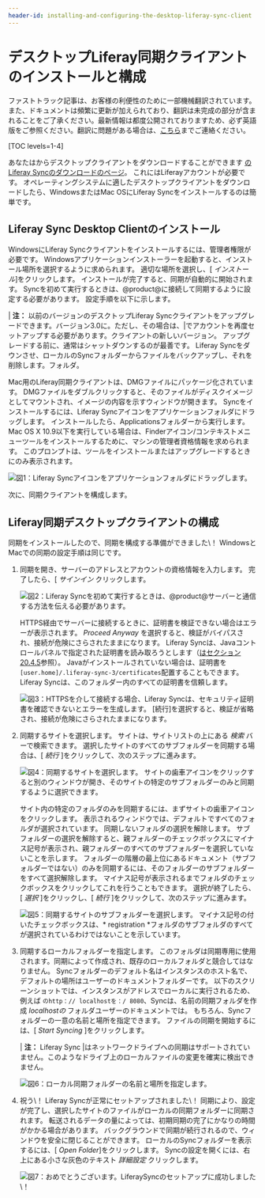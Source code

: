 ```yaml
---
header-id: installing-and-configuring-the-desktop-liferay-sync-client
---
```


# デスクトップLiferay同期クライアントのインストールと構成

<p class="alert alert-info"><span class="wysiwyg-color-blue120">ファストトラック記事は、お客様の利便性のために一部機械翻訳されています。また、ドキュメントは頻繁に更新が加えられており、翻訳は未完成の部分が含まれることをご了承ください。最新情報は都度公開されておりますため、必ず英語版をご参照ください。翻訳に問題がある場合は、<a href="mailto:support-content-jp@liferay.com">こちら</a>までご連絡ください。</span></p>

[TOC levels=1-4]

あなたはからデスクトップクライアントをダウンロードすることができます [のLiferay Syncのダウンロードのページ](https://www.liferay.com/downloads/liferay-sync)。 これにはLiferayアカウントが必要です。 オペレーティングシステムに適したデスクトップクライアントをダウンロードしたら、WindowsまたはMac OSにLiferay Syncをインストールするのは簡単です。

## Liferay Sync Desktop Clientのインストール

WindowsにLiferay Syncクライアントをインストールするには、管理者権限が必要です。 Windowsアプリケーションインストーラーを起動すると、インストール場所を選択するように求められます。 適切な場所を選択し、[ *インストール*]をクリックします。 インストールが完了すると、同期が自動的に開始されます。 Syncを初めて実行するときは、@product@に接続して同期するように設定する必要があります。 設定手順を以下に示します。

| **注：** 以前のバージョンのデスクトップLiferay Syncクライアントをアップグレードできます。バージョン3.0に。ただし、その場合は、|でアカウントを再度セットアップする必要があります。クライアントの新しいバージョン。 アップグレードする前に、通常はシャットダウンするのが最善です。 Liferay Syncをダウンさせ、ローカルのSyncフォルダーからファイルをバックアップし、それを削除します。フォルダ。

Mac用のLiferay同期クライアントは、DMGファイルにパッケージ化されています。 DMGファイルをダブルクリックすると、そのファイルがディスクイメージとしてマウントされ、イメージの内容を示すウィンドウが開きます。 Syncをインストールするには、Liferay Syncアイコンをアプリケーションフォルダにドラッグします。 インストールしたら、Applicationsフォルダーから実行します。 Mac OS X 10.9以下を実行している場合は、Finderアイコン/コンテキストメニューツールをインストールするために、マシンの管理者資格情報を求められます。 このプロンプトは、ツールをインストールまたはアップグレードするときにのみ表示されます。

![図1：Liferay Syncアイコンをアプリケーションフォルダにドラッグします。](../../../../images/sync-mac-install.png)

次に、同期クライアントを構成します。

## Liferay同期デスクトップクライアントの構成

同期をインストールしたので、同期を構成する準備ができました\！ WindowsとMacでの同期の設定手順は同じです。

1.  同期を開き、サーバーのアドレスとアカウントの資格情報を入力します。 完了したら、[ *サインイン* クリックします。

    ![図2：Liferay Syncを初めて実行するときは、@product@サーバーと通信する方法を伝える必要があります。](../../../../images/sync-setup-01.png)

    HTTPS経由でサーバーに接続するときに、証明書を検証できない場合はエラーが表示されます。 *Proceed Anyway* を選択すると、検証がバイパスされ、接続が危険にさらされたままになります。 Liferay Syncは、Javaコントロールパネルで指定された証明書を読み取ろうとします（[はセクション20.4.5](https://docs.oracle.com/javase/8/docs/technotes/guides/deploy/jcp.html#A1152831)参照）。 Javaがインストールされていない場合は、証明書を `[user.home]/.liferay-sync-3/certificates`配置することもできます。 Liferay Syncは、このフォルダー内のすべての証明書を信頼します。

    ![図3：HTTPSを介して接続する場合、Liferay Syncは、セキュリティ証明書を確認できないとエラーを生成します。 [続行]を選択すると、検証が省略され、接続が危険にさらされたままになります。](../../../../images/sync-certificate-error.png)

2.  同期するサイトを選択します。 サイトは、サイトリストの上にある *検索* バーで検索できます。 選択したサイトのすべてのサブフォルダーを同期する場合は、[ *続行* ]をクリックして、次のステップに進みます。

    ![図4：同期するサイトを選択します。 サイトの歯車アイコンをクリックすると別のウィンドウが開き、そのサイトの特定のサブフォルダーのみと同期するように選択できます。](../../../../images/sync-setup-02.png)

    サイト内の特定のフォルダのみを同期するには、まずサイトの歯車アイコンをクリックします。 表示されるウィンドウでは、デフォルトですべてのフォルダが選択されています。 同期しないフォルダの選択を解除します。 サブフォルダーの選択を解除すると、親フォルダーのチェックボックスにマイナス記号が表示され、親フォルダーのすべてのサブフォルダーを選択していないことを示します。 フォルダーの階層の最上位にあるドキュメント（サブフォルダーではない）のみを同期するには、そのフォルダーのサブフォルダーをすべて選択解除します。 マイナス記号が表示されるまでフォルダのチェックボックスをクリックしてこれを行うこともできます。 選択が終了したら、[ *選択* ]をクリックし、[ *続行* ]をクリックして、次のステップに進みます。

    ![図5：同期するサイトのサブフォルダーを選択します。 マイナス記号の付いたチェックボックスは、* registration *フォルダのサブフォルダのすべてが選択されているわけではないことを示しています。](../../../../images/sync-select-folders.png)

3.  同期するローカルフォルダーを指定します。 このフォルダは同期専用に使用されます。同期によって作成され、既存のローカルフォルダと競合してはなりません。 Syncフォルダーのデフォルト名はインスタンスのホスト名で、デフォルトの場所はユーザーのドキュメントフォルダーです。 以下のスクリーンショットでは、インスタンスがアドレスでローカルに実行されるため、例えば `のhttp：// localhostを：/ 8080`、Syncは、名前の同期フォルダを作成 *localhostの* フォルダユーザーのドキュメントでは。 もちろん、Syncフォルダーの一意の名前と場所を指定できます。 ファイルの同期を開始するには、[ *Start Syncing* ]をクリックします。

    | **注：** Liferay Sync |はネットワークドライブへの同期はサポートされていません。このようなドライブ上のローカルファイルの変更を確実に検出できません。

    ![図6：ローカル同期フォルダーの名前と場所を指定します。](../../../../images/sync-setup-03.png)

4.  祝う\！ Liferay Syncが正常にセットアップされました\！ 同期により、設定が完了し、選択したサイトのファイルがローカルの同期フォルダーに同期されます。 転送されるデータの量によっては、初期同期の完了にかなりの時間がかかる場合があります。 バックグラウンドで同期が続行されるので、ウィンドウを安全に閉じることができます。 ローカルのSyncフォルダーを表示するには、[ *Open Folder*]をクリックします。 Syncの設定を開くには、右上にある小さな灰色のテキスト *詳細設定* クリックします。

    ![図7：おめでとうございます。LiferaySyncのセットアップに成功しました\！](../../../../images/sync-setup-04.png)

